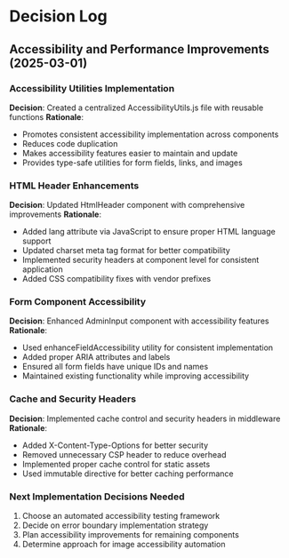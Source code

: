 # Decision Log

## Accessibility and Performance Improvements (2025-03-01)

### Accessibility Utilities Implementation
**Decision**: Created a centralized AccessibilityUtils.js file with reusable functions
**Rationale**:
- Promotes consistent accessibility implementation across components
- Reduces code duplication
- Makes accessibility features easier to maintain and update
- Provides type-safe utilities for form fields, links, and images

### HTML Header Enhancements
**Decision**: Updated HtmlHeader component with comprehensive improvements
**Rationale**:
- Added lang attribute via JavaScript to ensure proper HTML language support
- Updated charset meta tag format for better compatibility
- Implemented security headers at component level for consistent application
- Added CSS compatibility fixes with vendor prefixes

### Form Component Accessibility
**Decision**: Enhanced AdminInput component with accessibility features
**Rationale**:
- Used enhanceFieldAccessibility utility for consistent implementation
- Added proper ARIA attributes and labels
- Ensured all form fields have unique IDs and names
- Maintained existing functionality while improving accessibility

### Cache and Security Headers
**Decision**: Implemented cache control and security headers in middleware
**Rationale**:
- Added X-Content-Type-Options for better security
- Removed unnecessary CSP header to reduce overhead
- Implemented proper cache control for static assets
- Used immutable directive for better caching performance

### Next Implementation Decisions Needed
1. Choose an automated accessibility testing framework
2. Decide on error boundary implementation strategy
3. Plan accessibility improvements for remaining components
4. Determine approach for image accessibility automation